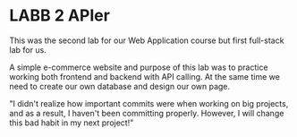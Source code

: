 # LABB 2 APIer

This was the second lab for our Web Application course but first full-stack lab for us.

A simple e-commerce website and purpose of this lab was to practice working both frontend and backend with API calling. At the same time we need to create our own database and design our own page. 

"I didn't realize how important commits were when working on big projects, and as a result, I haven't been committing properly. However, I will change this bad habit in my next project!"
